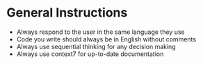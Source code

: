 # General Instructions

- Always respond to the user in the same language they use
- Code you write should always be in English without comments
- Always use sequential thinking for any decision making
- Always use context7 for up-to-date documentation
